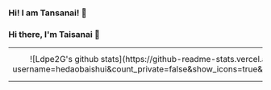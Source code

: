 ### Hi! I am Tansanai! 👋

<!--
**hedaobaishui/hedaobaishui** is a ✨ _special_ ✨ repository because its `README.md` (this file) appears on your GitHub profile.

Here are some ideas to get you started:

- 🔭 I’m currently working on ...
- 🌱 I’m currently learning ...
- 👯 I’m looking to collaborate on ...
- 🤔 I’m looking for help with ...
- 💬 Ask me about ...
📫 How to reach me:taisanai001@gmail.com
- 😄 Pronouns: ...
- ⚡ Fun fact: ...
-->
### Hi there, I'm Taisanai 👋


<table><tr><td align="center" width="55%">
![Ldpe2G's github stats](https://github-readme-stats.vercel.app/api?username=hedaobaishui&count_private=false&show_icons=true&theme=dark)
</td><td align="top" width="45%">
![Top Langs](https://github-readme-stats.vercel.app/api/top-langs/?username=hedaobaishui&layout=compact&theme=dark)
</td></tr></table>
